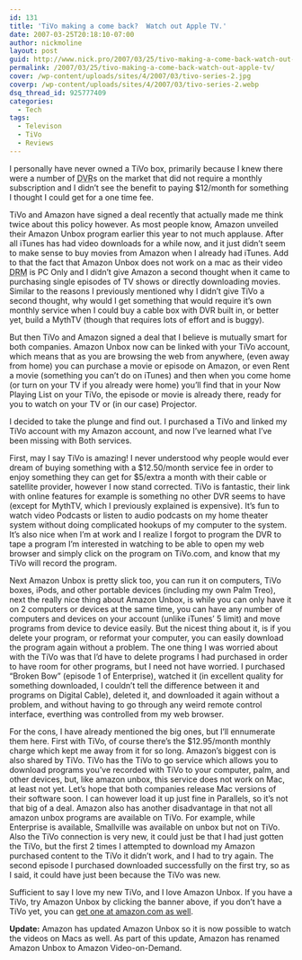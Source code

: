 ```yaml
---
id: 131
title: 'TiVo making a come back?  Watch out Apple TV.'
date: 2007-03-25T20:18:10-07:00
author: nickmoline
layout: post
guid: http://www.nick.pro/2007/03/25/tivo-making-a-come-back-watch-out-apple-tv/
permalink: /2007/03/25/tivo-making-a-come-back-watch-out-apple-tv/
cover: /wp-content/uploads/sites/4/2007/03/tivo-series-2.jpg
coverp: /wp-content/uploads/sites/4/2007/03/tivo-series-2.webp
dsq_thread_id: 925777409
categories:
  - Tech
tags:
  - Televison
  - TiVo
  - Reviews
---
```

I personally have never owned a TiVo box, primarily because I knew there were a number of <abbr title="Digital Video Recorder">DVR</abbr>s on the market that did not require a monthly subscription and I didn&#8217;t see the benefit to paying $12/month for something I thought I could get for a one time fee.

TiVo and Amazon have signed a deal recently that actually made me think twice about this policy however. As most people know, Amazon unveiled their Amazon Unbox program earlier this year to not much applause. After all iTunes has had video downloads for a while now, and it just didn&#8217;t seem to make sense to buy movies from Amazon when I already had iTunes. Add to that the fact that Amazon Unbox does not work on a mac as their video <abbr title="Digital Rights Management">DRM</abbr> is PC Only and I didn&#8217;t give Amazon a second thought when it came to purchasing single episodes of TV shows or directly downloading movies. Similar to the reasons I previously mentioned why I didn&#8217;t give TiVo a second thought, why would I get something that would require it&#8217;s own monthly service when I could buy a cable box with DVR built in, or better yet, build a MythTV (though that requires lots of effort and is buggy).

<!--more-->

But then TiVo and Amazon signed a deal that I believe is mutually smart for both companies. Amazon Unbox now can be linked with your TiVo account, which means that as you are browsing the web from anywhere, (even away from home) you can purchase a movie or episode on Amazon, or even Rent a movie (something you can&#8217;t do on iTunes) and then when you come home (or turn on your TV if you already were home) you&#8217;ll find that in your Now Playing List on your TiVo, the episode or movie is already there, ready for you to watch on your TV or (in our case) Projector.

I decided to take the plunge and find out. I purchased a TiVo and linked my TiVo account with my Amazon account, and now I&#8217;ve learned what I&#8217;ve been missing with Both services.

First, may I say TiVo is amazing! I never understood why people would ever dream of buying something with a $12.50/month service fee in order to enjoy something they can get for $5/extra a month with their cable or satellite provider, however I now stand corrected. TiVo is fantastic, their link with online features for example is something no other DVR seems to have (except for MythTV, which I previously explained is expensive). It&#8217;s fun to watch video Podcasts or listen to audio podcasts on my home theater system without doing complicated hookups of my computer to the system. It&#8217;s also nice when I&#8217;m at work and I realize I forgot to program the DVR to tape a program I&#8217;m interested in watching to be able to open my web browser and simply click on the program on TiVo.com, and know that my TiVo will record the program.

Next Amazon Unbox is pretty slick too, you can run it on computers, TiVo boxes, iPods, and other portable devices (including my own Palm Treo), next the really nice thing about Amazon Unbox, is while you can only have it on 2 computers or devices at the same time, you can have any number of computers and devices on your account (unlike iTunes&#8217; 5 limit) and move programs from device to device easily. But the nicest thing about it, is if you delete your program, or reformat your computer, you can easily download the program again without a problem. The one thing I was worried about with the TiVo was that I&#8217;d have to delete programs I had purchased in order to have room for other programs, but I need not have worried. I purchased &#8220;Broken Bow&#8221; (episode 1 of Enterprise), watched it (in excellent quality for something downloaded, I couldn&#8217;t tell the difference between it and programs on Digital Cable), deleted it, and downloaded it again without a problem, and without having to go through any weird remote control interface, everthing was controlled from my web browser.

For the cons, I have already mentioned the big ones, but I&#8217;ll ennumerate them here. First with TiVo, of course there&#8217;s the $12.95/month monthly charge which kept me away from it for so long. Amazon&#8217;s biggest con is also shared by TiVo. TiVo has the TiVo to go service which allows you to download programs you&#8217;ve recorded with TiVo to your computer, palm, and other devices, but, like amazon unbox, this service does not work on Mac, at least not yet. Let&#8217;s hope that both companies release Mac versions of their software soon. I can however load it up just fine in Parallels, so it&#8217;s not that big of a deal. Amazon also has another disadvantage in that not all amazon unbox programs are available on TiVo. For example, while Enterprise is available, Smallville was available on unbox but not on TiVo. Also the TiVo connection is very new, it could just be that I had just gotten the TiVo, but the first 2 times I attempted to download my Amazon purchased content to the TiVo it didn&#8217;t work, and I had to try again. The second episode I purchased downloaded successfully on the first try, so as I said, it could have just been because the TiVo was new.

Sufficient to say I love my new TiVo, and I love Amazon Unbox. If you have a TiVo, try Amazon Unbox by clicking the banner above, if you don&#8217;t have a TiVo yet, you can [get one at amazon.com as well](http://www.amazon.com/TiVo-TCD649080-Series2-Dual-Tuner-Recorder/dp/B000ER5G58%3FSubscriptionId%3D1XFK01HK9NZWGPENWGG2%26tag%3Dnickdotpro-20%26linkCode%3Dxm2%26camp%3D2025%26creative%3D165953%26creativeASIN%3DB000ER5G58).

**Update:** Amazon has updated Amazon Unbox so it is now possible to watch the videos on Macs as well. As part of this update, Amazon has renamed Amazon Unbox to Amazon Video-on-Demand.